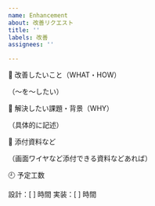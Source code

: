 ```yaml
---
name: Enhancement
about: 改善リクエスト
title: ''
labels: 改善
assignees: ''

---
```


:tada: 改善したいこと（WHAT・HOW）

（〜を〜したい）

:muscle: 解決したい課題・背景（WHY）

（具体的に記述）

:paperclip: 添付資料など

（画面ワイヤなど添付できる資料などあれば）

:clock9: 予定工数

設計：[ ] 時間
実装：[ ] 時間
